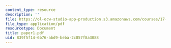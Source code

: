 ```yaml
---
content_type: resource
description: ''
file: https://ol-ocw-studio-app-production.s3.amazonaws.com/courses/17-20-introduction-to-the-american-political-process-spring-2004/839f5f146b76abd9beba2c857f8a3088_paper1.pdf
file_type: application/pdf
resourcetype: Document
title: paper1.pdf
uid: 839f5f14-6b76-abd9-beba-2c857f8a3088
---
```

